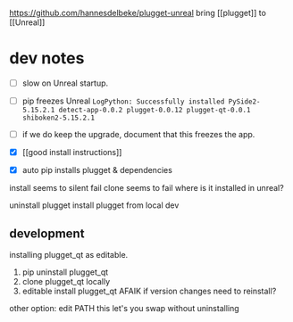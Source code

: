 https://github.com/hannesdelbeke/plugget-unreal
bring [[plugget]] to [[Unreal]]

# dev notes
- [ ] slow on Unreal startup.
- [ ] pip freezes Unreal
`LogPython: Successfully installed PySide2-5.15.2.1 detect-app-0.0.2 plugget-0.0.12 plugget-qt-0.0.1 shiboken2-5.15.2.1`
- [ ] if we do keep the upgrade, document that this freezes the app.

- [x] [[good install instructions]]
- [x] auto pip installs plugget & dependencies

install seems to silent fail 
clone seems to fail
where is it installed in unreal?

uninstall plugget
install plugget from local dev

## development
installing plugget_qt as editable.
1. pip uninstall plugget_qt
2. clone plugget_qt locally 
3. editable install plugget_qt
AFAIK if version changes need to reinstall?

other option: edit PATH
this let's you swap without uninstalling

